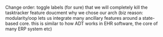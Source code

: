 Change order:
toggle labels (for sure)
that we will completely kill the tasktracker feature
doucment why we chose our arch (biz reason: modularity/oop lets us integrate many ancillary features around a state-based core. this is similar to how ADT works in EHR software, the core of many ERP system etc)
